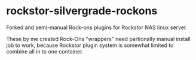# rockstor-silvergrade-rockons
Forked and semi-manual Rock-ons plugins for Rockstor NAS linux server.

These by me created Rock-Ons "wrappers" need partionally manual install job to work,
because Rockstor plugin system is somewhat limited to combine all in to one container.
